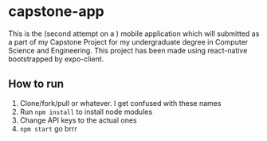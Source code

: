 # capstone-app
This is the (second attempt on a ) mobile application which will submitted as a part of my Capstone Project for my undergraduate degree in Computer Science and Engineering. This project has been made using react-native bootstrapped by expo-client.

## How to run
1. Clone/fork/pull or whatever. I get confused with these names
2. Run ```npm install``` to install node modules
3. Change API keys to the actual ones
4. ```npm start``` go brrr

